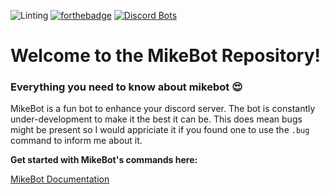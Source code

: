 ![Linting](https://github.com/mah51/mikebot/workflows/Linting/badge.svg?branch=master) 
[![forthebadge](https://forthebadge.com/images/badges/you-didnt-ask-for-this.svg)](https://forthebadge.com)
[![Discord Bots](https://top.gg/api/widget/698459684205494353.svg)](https://top.gg/bot/698459684205494353)
# Welcome to the MikeBot Repository!

### Everything you need to know about mikebot 😍
MikeBot is a fun bot to enhance your discord server. The bot is constantly under-development to make it the best it can be. This does mean bugs might be present so I would appriciate it if you found one to use the `.bug` command to inform me about it.

**Get started with MikeBot's commands here:**

[MikeBot Documentation](https://docs.mikebot.xyz)

